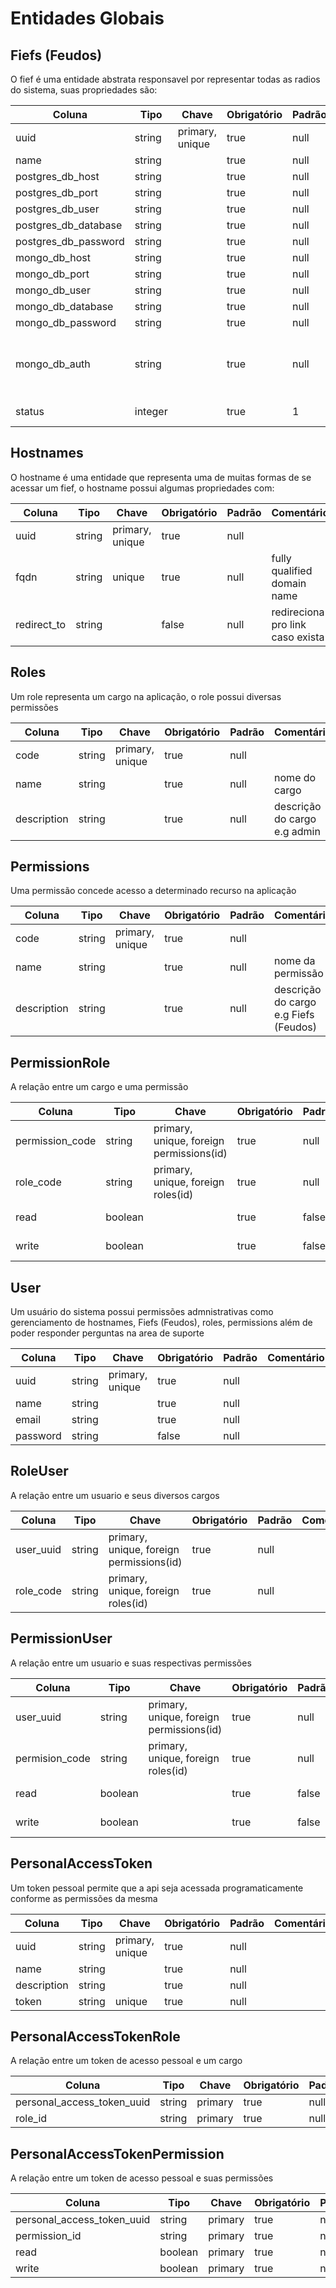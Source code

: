 # Entidades Globais

## Fiefs (Feudos)

O fief é uma entidade abstrata responsavel por representar todas as radios do sistema, suas propriedades são:

| Coluna               | Tipo    | Chave           | Obrigatório | Padrão   | Comentário
|----------------------|---------|-----------------|-------------|----------|--------------------------
| uuid                 | string  | primary, unique | true        | null     |
| name                 | string  |                 | true        | null     |
| postgres_db_host     | string  |                 | true        | null     |
| postgres_db_port     | string  |                 | true        | null     |
| postgres_db_user     | string  |                 | true        | null     |
| postgres_db_database | string  |                 | true        | null     |
| postgres_db_password | string  |                 | true        | null     |
| mongo_db_host        | string  |                 | true        | null     |
| mongo_db_port        | string  |                 | true        | null     |
| mongo_db_user        | string  |                 | true        | null     |
| mongo_db_database    | string  |                 | true        | null     |
| mongo_db_password    | string  |                 | true        | null     |
| mongo_db_auth        | string  |                 | true        | null     | database that contains auth information
| status               | integer |                 | true        | 1        | 1 == ativo, 0 == inativo

## Hostnames

O hostname é uma entidade que representa uma de muitas formas de se acessar um fief, o hostname possui algumas propriedades
com:

| Coluna               | Tipo    | Chave           | Obrigatório | Padrão      | Comentário
|----------------------|---------|-----------------|-------------|-------------|---------------------------------
| uuid                 | string  | primary, unique | true        | null        | 
| fqdn                 | string  | unique          | true        | null        | fully qualified domain name
| redirect_to          | string  |                 | false       | null        | redireciona pro link caso exista

## Roles

Um role representa um cargo na aplicação, o role possui diversas permissões 

| Coluna               | Tipo    | Chave           | Obrigatório | Padrão      | Comentário
|----------------------|---------|-----------------|-------------|-------------|---------------------------------
| code                 | string  | primary, unique | true        | null        | 
| name                 | string  |                 | true        | null        | nome do cargo
| description          | string  |                 | true        | null        | descrição do cargo e.g admin


## Permissions

Uma permissão concede acesso a determinado recurso na aplicação

| Coluna               | Tipo    | Chave           | Obrigatório | Padrão      | Comentário
|----------------------|---------|-----------------|-------------|-------------|---------------------------------
| code                 | string  | primary, unique | true        | null        | 
| name                 | string  |                 | true        | null        | nome da permissão
| description          | string  |                 | true        | null        | descrição do cargo e.g Fiefs (Feudos)


## PermissionRole

A relação entre um cargo e uma permissão

| Coluna               | Tipo    | Chave                                    | Obrigatório | Padrão      | Comentário
|----------------------|---------|------------------------------------------|-------------|-------------|--------------
| permission_code      | string  | primary, unique, foreign permissions(id) | true        | null        |
| role_code            | string  | primary, unique, foreign roles(id)       | true        | null        |
| read                 | boolean |                                          | true        | false       | permissão de leitura
| write                | boolean |                                          | true        | false       | permissão de escrita

## User

Um usuário do sistema possui permissões admnistrativas como gerenciamento de hostnames, Fiefs (Feudos), roles, permissions além de
poder responder perguntas na area de suporte

| Coluna               | Tipo    | Chave           | Obrigatório | Padrão      | Comentário
|----------------------|---------|-----------------|-------------|-------------|--------------
| uuid                 | string  | primary, unique | true        | null        | 
| name                 | string  |                 | true        | null        | 
| email                | string  |                 | true        | null        | 
| password             | string  |                 | false       | null        | 

## RoleUser

A relação entre um usuario e seus diversos cargos

| Coluna               | Tipo    | Chave                                    | Obrigatório | Padrão      | Comentário
|----------------------|---------|------------------------------------------|-------------|-------------|--------------
| user_uuid            | string  | primary, unique, foreign permissions(id) | true        | null        |
| role_code            | string  | primary, unique, foreign roles(id)       | true        | null        |

## PermissionUser

A relação entre um usuario e suas respectivas permissões

| Coluna               | Tipo    | Chave                                    | Obrigatório | Padrão      | Comentário
|----------------------|---------|------------------------------------------|-------------|-------------|--------------
| user_uuid            | string  | primary, unique, foreign permissions(id) | true        | null        |
| permision_code       | string  | primary, unique, foreign roles(id)       | true        | null        |
| read                 | boolean |                                          | true        | false       | permissão de leitura
| write                | boolean |                                          | true        | false       | permissão de escrita

## PersonalAccessToken

Um token pessoal permite que a api seja acessada programaticamente conforme as permissões da mesma

| Coluna               | Tipo    | Chave                                    | Obrigatório | Padrão      | Comentário
|----------------------|---------|------------------------------------------|-------------|-------------|--------------
| uuid                 | string  | primary, unique                          | true        | null        |   
| name                 | string  |                                          | true        | null        |   
| description          | string  |                                          | true        | null        |   
| token                | string  | unique                                   | true        | null        |

## PersonalAccessTokenRole

A relação entre um token de acesso pessoal e um cargo

| Coluna                     | Tipo    | Chave                                    | Obrigatório | Padrão      | Comentário
|----------------------------|---------|------------------------------------------|-------------|-------------|--------------
| personal_access_token_uuid | string  | primary                                  | true        | null        |   
| role_id                    | string  | primary                                  | true        | null        |   

## PersonalAccessTokenPermission

A relação entre um token de acesso pessoal e suas permissões

| Coluna                     | Tipo    | Chave                                    | Obrigatório | Padrão      | Comentário
|----------------------------|---------|------------------------------------------|-------------|-------------|--------------
| personal_access_token_uuid | string  | primary                                  | true        | null        |   
| permission_id              | string  | primary                                  | true        | null        |   
| read                       | boolean | primary                                  | true        | null        |   
| write                      | boolean | primary                                  | true        | null        |   